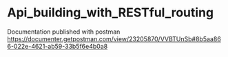# Api_building_with_RESTful_routing

Documentation published with postman
https://documenter.getpostman.com/view/23205870/VVBTUnSb#8b5aa866-022e-4621-ab59-33b5f6e4b0a8
